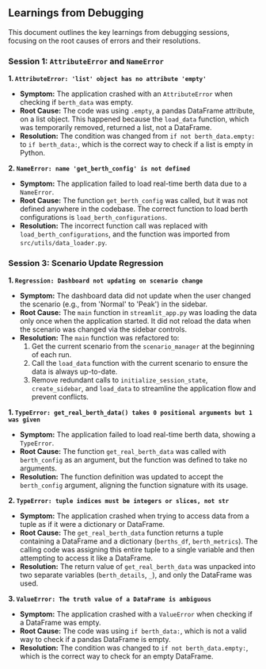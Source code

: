 ## Learnings from Debugging

This document outlines the key learnings from debugging sessions, focusing on the root causes of errors and their resolutions.

### Session 1: `AttributeError` and `NameError`

**1. `AttributeError: 'list' object has no attribute 'empty'`**

*   **Symptom:** The application crashed with an `AttributeError` when checking if `berth_data` was empty.
*   **Root Cause:** The code was using `.empty`, a pandas DataFrame attribute, on a list object. This happened because the `load_data` function, which was temporarily removed, returned a list, not a DataFrame.
*   **Resolution:** The condition was changed from `if not berth_data.empty:` to `if berth_data:`, which is the correct way to check if a list is empty in Python.

**2. `NameError: name 'get_berth_config' is not defined`**

*   **Symptom:** The application failed to load real-time berth data due to a `NameError`.
*   **Root Cause:** The function `get_berth_config` was called, but it was not defined anywhere in the codebase. The correct function to load berth configurations is `load_berth_configurations`.
*   **Resolution:** The incorrect function call was replaced with `load_berth_configurations`, and the function was imported from `src/utils/data_loader.py`.

### Session 3: Scenario Update Regression

**1. `Regression: Dashboard not updating on scenario change`**

*   **Symptom:** The dashboard data did not update when the user changed the scenario (e.g., from 'Normal' to 'Peak') in the sidebar.
*   **Root Cause:** The `main` function in `streamlit_app.py` was loading the data only once when the application started. It did not reload the data when the scenario was changed via the sidebar controls.
*   **Resolution:** The `main` function was refactored to:
    1.  Get the current scenario from the `scenario_manager` at the beginning of each run.
    2.  Call the `load_data` function with the current scenario to ensure the data is always up-to-date.
    3.  Remove redundant calls to `initialize_session_state`, `create_sidebar`, and `load_data` to streamline the application flow and prevent conflicts.

**1. `TypeError: get_real_berth_data() takes 0 positional arguments but 1 was given`**

*   **Symptom:** The application failed to load real-time berth data, showing a `TypeError`.
*   **Root Cause:** The function `get_real_berth_data` was called with `berth_config` as an argument, but the function was defined to take no arguments.
*   **Resolution:** The function definition was updated to accept the `berth_config` argument, aligning the function signature with its usage.

**2. `TypeError: tuple indices must be integers or slices, not str`**

*   **Symptom:** The application crashed when trying to access data from a tuple as if it were a dictionary or DataFrame.
*   **Root Cause:** The `get_real_berth_data` function returns a tuple containing a DataFrame and a dictionary (`berths_df`, `berth_metrics`). The calling code was assigning this entire tuple to a single variable and then attempting to access it like a DataFrame.
*   **Resolution:** The return value of `get_real_berth_data` was unpacked into two separate variables (`berth_details`, `_`), and only the DataFrame was used.

**3. `ValueError: The truth value of a DataFrame is ambiguous`**

*   **Symptom:** The application crashed with a `ValueError` when checking if a DataFrame was empty.
*   **Root Cause:** The code was using `if berth_data:`, which is not a valid way to check if a pandas DataFrame is empty.
*   **Resolution:** The condition was changed to `if not berth_data.empty:`, which is the correct way to check for an empty DataFrame.